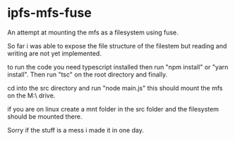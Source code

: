 # ipfs-mfs-fuse

An attempt at mounting the mfs as a filesystem using fuse.

So far i was able to expose the file structure of the filestem but reading and writing are not yet implemented.

to run the code you need typescript installed then run "npm install" or "yarn install". Then run "tsc"  on the root directory and finally.

cd into the src directory and run "node main.js" this should mount the mfs on the M:\ drive.

if you are on linux create a mnt folder in the src folder and the filesystem should be mounted there.

Sorry if the stuff is a mess i made it in one day.
